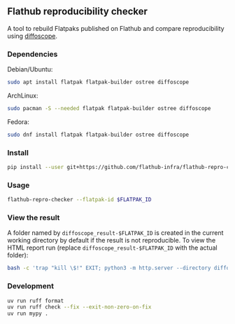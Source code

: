 ## Flathub reproducibility checker

A tool to rebuild Flatpaks published on Flathub and compare
reproducibility using [diffoscope](https://diffoscope.org/).

### Dependencies

Debian/Ubuntu:

```sh
sudo apt install flatpak flatpak-builder ostree diffoscope
```

ArchLinux:

```sh
sudo pacman -S --needed flatpak flatpak-builder ostree diffoscope
```

Fedora:

```sh
sudo dnf install flatpak flatpak-builder ostree diffoscope
```

### Install

```sh
pip install --user git+https://github.com/flathub-infra/flathub-repro-checker.git@main#egg=flathub_repro_checker
```

### Usage

```sh
flathub-repro-checker --flatpak-id $FLATPAK_ID
```

### View the result

A folder named by `diffoscope_result-$FLATPAK_ID` is created
in the current working directory by default if the result is not
reproducible. To view the HTML report run (replace
`diffoscope_result-$FLATPAK_ID` with the actual folder):

```sh
bash -c 'trap "kill \$!" EXIT; python3 -m http.server --directory diffoscope_result-$FLATPAK_ID & xdg-open http://localhost:8000 >/dev/null 2>&1; wait'
```

### Development

```sh
uv run ruff format
uv run ruff check --fix --exit-non-zero-on-fix
uv run mypy .
```
